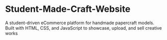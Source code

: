 # Student-Made-Craft-Website
A student-driven eCommerce platform for handmade papercraft models. Built with HTML, CSS, and JavaScript to showcase, upload, and sell creative works
